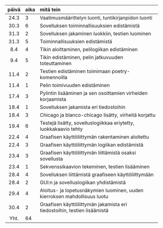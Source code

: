| päivä | aika | mitä tein  |
| :----:|:-----| :-----|
| 24.3 | 3 | Vaatimusmäärittelyn luonti, tuntikirjanpidon luonti  |
| 30.3 | 6 | Sovelluksen toiminnallisuuksien edistämistä  |
| 31.3 | 2 | Sovelluksen jakaminen luokkiin, testien luominen  |
| 31.3 | 5 | Toiminnallisuuksien edistämistä |
| 8.4 | 4 | Tikin aloittaminen, pelilogiikan edistäminen |
| 9.4 | 5 | Tikin edistäminen, pelin jatkuvuuden toteuttaminen |
| 11.4 | 2 | Testien edistäminen toimimaan poetry-komennoilla |
| 11.4 | 1 | Pelin toimivuuden edistäminen |
| 17.4 | 3 | Pylintin lisääminen ja sen osoittamien virheiden korjaamista |
| 18.4 | 1 | Sovelluksen jakamista eri tiedostoihin |
| 18.4 | 3 | Chicago ja blanco-chicago lisätty, virheitä korjattu |
| 19.4 | 6 | Testejä lisätty, sovelluslogiikkaa eriytetty, luokkakaavio tehty |
| 22.4 | 4 | Graafisen käyttöliittymän rakentaminen aloitettu |
| 22.4 | 3 | Graafisen käyttöliittymän logiikan edistämistä |
| 23.4 | 3 | Graafisen käyttöliittymän liittämistä osaksi sovellusta |
| 23.4 | 1 | Sekvenssikaavion tekeminen, testien lisääminen|
| 28.4 | 4 | Sovelluksen liittämistä graafiseen käyttöliittymään|
| 28.4 | 2 | GUI:n ja sovelluslogiikan yhdistämistä |
| 29.4 | 4 | Aloitus- ja lopetusnäkymien luominen, uuden kierroksen mahdollisuus luotu|
| 30.4 | 2 | Graafisen käyttöliittymän jakamista eri tiedostoihin, testien lisäämistä|
| Yht. | 64 | |

